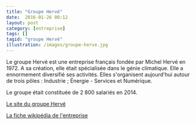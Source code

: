 ```yaml
---
title: "Groupe Hervé"
date:  2016-01-26 00:12
layout: post
category: [entreprise]
tags: []
tagid: "groupe Hervé"
illustration: /images/groupe-herve.jpg
---
```


Le groupe Hervé est une entreprise français fondée par Michel Hervé en 1972. A sa création, elle était spécialisée dans le génie climatique. Elle a ennormement diversifié ses activités. Elles s'organisent aujourd'hui autour de trois pôles : Industrie ; Énergie - Services et Numérique.

Le groupe était constituée de 2 800 salariés en 2014.

[Le site du groupe Hervé](http://www.groupeherve.com/)

[La fiche wikipédia de l'entreprise](https://fr.wikipedia.org/wiki/Groupe_Herv%C3%A9)
